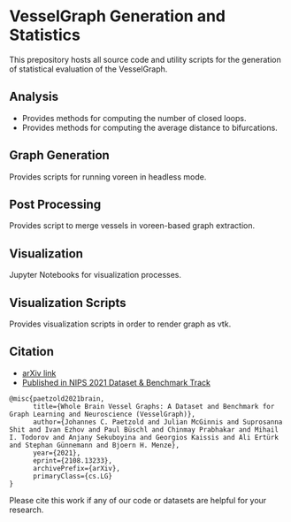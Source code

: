 # VesselGraph Generation and Statistics

This prepository hosts all source code and utility scripts for the generation of statistical evaluation of the VesselGraph.

## Analysis

- Provides methods for computing the number of closed loops.
- Provides methods for computing the average distance to bifurcations.

## Graph Generation 

Provides scripts for running voreen in headless mode. 

## Post Processing

Provides script to merge vessels in voreen-based graph extraction. 

## Visualization

Jupyter Notebooks for visualization processes.

## Visualization Scripts

Provides visualization scripts in order to render graph as vtk.

## Citation

- [arXiv link](https://arxiv.org/abs/2108.13233)
- [Published in NIPS 2021 Dataset & Benchmark Track](https://nips.cc/Conferences/2021/ScheduleMultitrack?event=29873)

```
@misc{paetzold2021brain,
      title={Whole Brain Vessel Graphs: A Dataset and Benchmark for Graph Learning and Neuroscience (VesselGraph)}, 
      author={Johannes C. Paetzold and Julian McGinnis and Suprosanna Shit and Ivan Ezhov and Paul Büschl and Chinmay Prabhakar and Mihail I. Todorov and Anjany Sekuboyina and Georgios Kaissis and Ali Ertürk and Stephan Günnemann and Bjoern H. Menze},
      year={2021},
      eprint={2108.13233},
      archivePrefix={arXiv},
      primaryClass={cs.LG}
}
```
Please cite this work if any of our code or datasets are helpful for your research. 